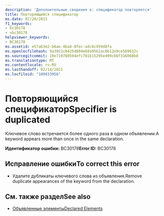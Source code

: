 ```yaml
---
description: 'Дополнительные сведения о: спецификатор повторяется'
title: Повторяющийся спецификатор
ms.date: 07/20/2015
f1_keywords:
- bc30178
- vbc30178
helpviewer_keywords:
- BC30178
ms.assetid: e57a63e2-b6ae-4ba4-8fec-adc6c959d8fa
ms.openlocfilehash: 9a3921c0425d804e68a9562ac8b12e9ce569632c
ms.sourcegitcommit: 10e719780594efc781b15295e499c66f316068b8
ms.translationtype: MT
ms.contentlocale: ru-RU
ms.lasthandoff: 02/14/2021
ms.locfileid: "100433956"
---
```

# <a name="specifier-is-duplicated"></a><span data-ttu-id="b602a-103">Повторяющийся спецификатор</span><span class="sxs-lookup"><span data-stu-id="b602a-103">Specifier is duplicated</span></span>

<span data-ttu-id="b602a-104">Ключевое слово встречается более одного раза в одном объявлении.</span><span class="sxs-lookup"><span data-stu-id="b602a-104">A keyword appears more than once in the same declaration.</span></span>  
  
 <span data-ttu-id="b602a-105">**Идентификатор ошибки:** BC30178</span><span class="sxs-lookup"><span data-stu-id="b602a-105">**Error ID:** BC30178</span></span>  
  
## <a name="to-correct-this-error"></a><span data-ttu-id="b602a-106">Исправление ошибки</span><span class="sxs-lookup"><span data-stu-id="b602a-106">To correct this error</span></span>  
  
- <span data-ttu-id="b602a-107">Удалите дубликаты ключевого слова из объявления.</span><span class="sxs-lookup"><span data-stu-id="b602a-107">Remove duplicate appearances of the keyword from the declaration.</span></span>  
  
## <a name="see-also"></a><span data-ttu-id="b602a-108">См. также раздел</span><span class="sxs-lookup"><span data-stu-id="b602a-108">See also</span></span>

- [<span data-ttu-id="b602a-109">Объявленные элементы</span><span class="sxs-lookup"><span data-stu-id="b602a-109">Declared Elements</span></span>](../programming-guide/language-features/declared-elements/index.md)
